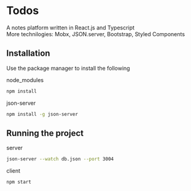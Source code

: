 # Todos

A notes platform written in React.js and Typescript<br/>
More technilogies: Mobx, JSON.server, Bootstrap, Styled Components

## Installation

Use the package manager to install the following

node_modules
```bash
npm install
```
json-server
```bash
npm install -g json-server
```

## Running the project

server
```bash
json-server --watch db.json --port 3004
```
client
```bash
npm start
```
